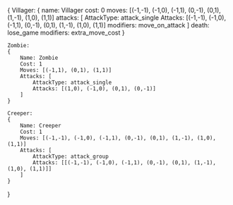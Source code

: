 {
    Villager:
    {
        name: Villager
        cost: 0
        moves: [(-1,-1), (-1,0), (-1,1), (0,-1), (0,1), (1,-1), (1,0), (1,1)]
        attacks: [
            AttackType: attack_single
            Attacks: [(-1,-1), (-1,0), (-1,1), (0,-1), (0,1), (1,-1), (1,0), (1,1)]
            modifiers: move_on_attack
        ]
        death: lose_game
        modifiers: extra_move_cost
    }


    Zombie:
    {
        Name: Zombie
        Cost: 1
        Moves: [(-1,1), (0,1), (1,1)]
        Attacks: [
            AttackType: attack_single
            Attacks: [(1,0), (-1,0), (0,1), (0,-1)]
        ]
    }
    
    Creeper:
    {
        Name: Creeper
        Cost: 1
        Moves: [(-1,-1), (-1,0), (-1,1), (0,-1), (0,1), (1,-1), (1,0), (1,1)]
        Attacks: [
            AttackType: attack_group
            Attacks: [[(-1,-1), (-1,0), (-1,1), (0,-1), (0,1), (1,-1), (1,0), (1,1)]]
        ]
    }

}
